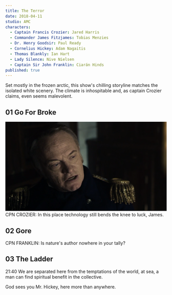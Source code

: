 ```yaml
---
title: The Terror
date: 2018-04-11
studio: AMC
characters:
  - Captain Francis Crozier: Jared Harris
  - Commander James Fitzjames: Tobias Menzies
  - Dr. Henry Goodsir: Paul Ready
  - Cornelius Hickey: Adam Nagaitis
  - Thomas Blankly: Ian Hart
  - Lady Silence: Nive Nielsen
  - Captain Sir John Franklin: Ciarán Hinds
published: true
---
```

Set mostly in the frozen arctic, this show's chilling storyline matches the isolated white scenery. The climate is inhospitable and, as captain Crozier claims, even seems malevolent.

## 01 Go For Broke

![](2018-04-11-15-53-37.png)
CPN CROZIER:
In this place technology still bends the knee to luck, James.


## 02 Gore

CPN FRANKLIN:
Is nature's author nowhere in your tally?

## 03 The Ladder

21:40
We are separated here from the temptations of the world, at sea, a man can find spiritual benefit in the collective.

God sees you Mr. Hickey, here more than anywhere.


